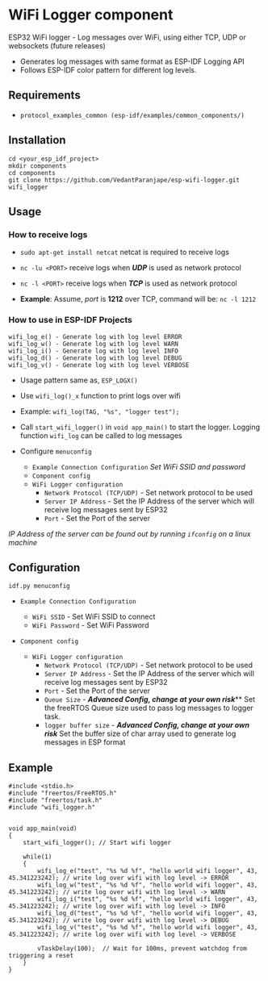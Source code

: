 WiFi Logger component
====================
ESP32 WiFi logger - Log messages over WiFi, using either TCP, UDP or websockets (future releases)
* Generates log messages with same format as ESP-IDF Logging API
* Follows ESP-IDF color pattern for different log levels.

## Requirements

* `protocol_examples_common (esp-idf/examples/common_components/)`

## Installation

```
cd <your_esp_idf_project>
mkdir components
cd components
git clone https://github.com/VedantParanjape/esp-wifi-logger.git wifi_logger
```

## Usage

### How to receive logs

* `sudo apt-get install netcat` netcat is required to receive logs
* `nc -lu <PORT>` receive logs when ***UDP*** is used as network protocol
* `nc -l <PORT>` receive logs when ***TCP*** is used as network protocol

* **Example**: Assume, *port* is **1212** over TCP, command will be: `nc -l 1212`
### How to use in ESP-IDF Projects
```
wifi_log_e() - Generate log with log level ERROR
wifi_log_w() - Generate log with log level WARN
wifi_log_i() - Generate log with log level INFO
wifi_log_d() - Generate log with log level DEBUG
wifi_log_v() - Generate log with log level VERBOSE
```

* Usage pattern same as, `ESP_LOGX()`
* Use `wifi_log()_x` function to print logs over wifi
* Example: `wifi_log(TAG, "%s", "logger test");`
* Call `start_wifi_logger()` in `void app_main()` to start the logger. Logging function `wifi_log` can be called to log messages

* Configure `menuconfig`
  * `Example Connection Configuration` *Set WiFi SSID and password*
  * `Component config`
  * `WiFi Logger configuration`
    * `Network Protocol (TCP/UDP)` - Set network protocol to be used 
    * `Server IP Address` - Set the IP Address of the server which will receive log messages sent by ESP32
    * `Port` - Set the Port of the server

*IP Address of the server can be found out by running `ifconfig` on a linux machine*

## Configuration

```
idf.py menuconfig
```
* `Example Connection Configuration`
  * `WiFi SSID` -  Set WiFi SSID to connect
  * `WiFi Password` - Set WiFi Password

* `Component config`
  * `WiFi Logger configuration`
    * `Network Protocol (TCP/UDP)` - Set network protocol to be used 
    * `Server IP Address` - Set the IP Address of the server which will receive log messages sent by ESP32
    * `Port` - Set the Port of the server
    * `Queue Size` - ***Advanced Config, change at your own risk***** Set the freeRTOS Queue size used to pass log messages to logger task.
    * `logger buffer size` - ***Advanced Config, change at your own risk*** Set the buffer size of char array used to generate log messages in ESP format

## Example
```
#include <stdio.h>
#include "freertos/FreeRTOS.h"
#include "freertos/task.h"
#include "wifi_logger.h"


void app_main(void)
{
    start_wifi_logger(); // Start wifi logger

    while(1)
    {
        wifi_log_e("test", "%s %d %f", "hello world wifi logger", 43, 45.341223242); // write log over wifi with log level -> ERROR
        wifi_log_w("test", "%s %d %f", "hello world wifi logger", 43, 45.341223242); // write log over wifi with log level -> WARN
        wifi_log_i("test", "%s %d %f", "hello world wifi logger", 43, 45.341223242); // write log over wifi with log level -> INFO
        wifi_log_d("test", "%s %d %f", "hello world wifi logger", 43, 45.341223242); // write log over wifi with log level -> DEBUG
        wifi_log_v("test", "%s %d %f", "hello world wifi logger", 43, 45.341223242); // write log over wifi with log level -> VERBOSE

        vTaskDelay(100);  // Wait for 100ms, prevent watchdog from triggering a reset
    }
}
```